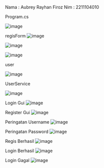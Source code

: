 Nama  : Aubrey Rayhan Firoz
Nim  : 2211104010

Program.cs

![image](https://github.com/user-attachments/assets/92b04e58-f74d-4478-a29e-aa3e8b3936ae)

regisForm
![image](https://github.com/user-attachments/assets/8a4aeaaf-1d57-4501-9ea4-6b1f5d9f0007)

![image](https://github.com/user-attachments/assets/0125e3a2-c77c-4fb1-a5aa-baf85d356876)

![image](https://github.com/user-attachments/assets/ef0370ab-d401-463f-812b-e8f916d2f815)

user

![image](https://github.com/user-attachments/assets/55851cb3-600b-4cea-8152-98c63eed5e50)

UserService

![image](https://github.com/user-attachments/assets/0932d878-4392-442a-9130-7aa21dc974e9)


Login Gui
![image](https://github.com/user-attachments/assets/e03e64dd-2bc1-467e-88b3-f22b0d1fa95d)

Register Gui
![image](https://github.com/user-attachments/assets/5041522c-ab6a-4fdb-8b98-47a51de7e0c4)

Peringatan Username
![image](https://github.com/user-attachments/assets/f8dc015d-ebcb-4bd9-abb2-2c212c5440ad)

Peringatan Password
![image](https://github.com/user-attachments/assets/1df9329d-bf1a-4574-85b7-82d3a14f5243)

Regis Berhasil
![image](https://github.com/user-attachments/assets/eb6971c0-9b0b-43ae-ab09-f697ae96f018)

Login Berhasil
![image](https://github.com/user-attachments/assets/fa2463f4-b804-4081-8290-ec7d278b30c8)

Login Gagal
![image](https://github.com/user-attachments/assets/4c8487bc-27a4-48ba-9962-0a993645bf3b)


